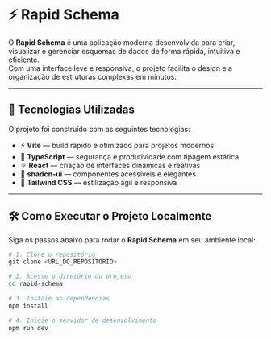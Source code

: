 # ⚡ Rapid Schema

O **Rapid Schema** é uma aplicação moderna desenvolvida para criar, visualizar e gerenciar esquemas de dados de forma rápida, intuitiva e eficiente.  
Com uma interface leve e responsiva, o projeto facilita o design e a organização de estruturas complexas em minutos.

---

## 🚀 Tecnologias Utilizadas

O projeto foi construído com as seguintes tecnologias:

- ⚡ **Vite** — build rápido e otimizado para projetos modernos  
- 🧠 **TypeScript** — segurança e produtividade com tipagem estática  
- ⚛️ **React** — criação de interfaces dinâmicas e reativas  
- 🎨 **shadcn-ui** — componentes acessíveis e elegantes  
- 💨 **Tailwind CSS** — estilização ágil e responsiva  

---

## 🛠️ Como Executar o Projeto Localmente

Siga os passos abaixo para rodar o **Rapid Schema** em seu ambiente local:

```bash
# 1. Clone o repositório
git clone <URL_DO_REPOSITORIO>

# 2. Acesse o diretório do projeto
cd rapid-schema

# 3. Instale as dependências
npm install

# 4. Inicie o servidor de desenvolvimento
npm run dev
